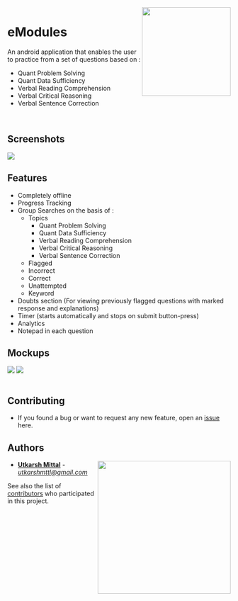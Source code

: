 <img src="https://user-images.githubusercontent.com/20863182/36215111-2f9418fc-11d1-11e8-9375-9f3af5bd9954.png" align="right" height="200" width="200"/>

# eModules

An android application that enables the user to practice from a set of questions based on :
- Quant Problem Solving
- Quant Data Sufficiency
- Verbal Reading Comprehension
- Verbal Critical Reasoning
- Verbal Sentence Correction
<br>

## Screenshots

<img src="https://user-images.githubusercontent.com/20863182/36216899-11f163a4-11d6-11e8-9561-72ea87316e42.png" >

## Features

- Completely offline
- Progress Tracking
- Group Searches on the basis of :
  - Topics
    - Quant Problem Solving
    - Quant Data Sufficiency
    - Verbal Reading Comprehension
    - Verbal Critical Reasoning
    - Verbal Sentence Correction
  - Flagged
  - Incorrect
  - Correct
  - Unattempted
  - Keyword
- Doubts section (For viewing previously flagged questions with marked response and explanations)
- Timer (starts automatically and stops on submit button-press)
- Analytics
- Notepad in each question 

## Mockups

<img src="./Mockups/Mockup1.png"/> <img src="./Mockups/Mockup2.png"/> 
<br><br>

## Contributing

* If you found a  bug or want to request any new feature, open an [issue](https://github.com/utkarshmttl/eModules/graphs/contributors) here.


## Authors

<a href="http://ducic.ac.in/"><img src="https://user-images.githubusercontent.com/16596327/30467922-9d4985ce-9a05-11e7-81aa-9f5348eb40de.png" align="right" width="300"/></a>

* **[Utkarsh Mittal](https://github.com/utkarshmttl)** - *utkarshmttl@gmail.com*

See also the list of [contributors](https://github.com/utkarshmttl/eModules/graphs/contributors) who participated in this project.
